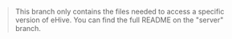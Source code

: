 > This branch only contains the files needed to access a specific version
> of eHive. You can find the full README on the "server" branch.

